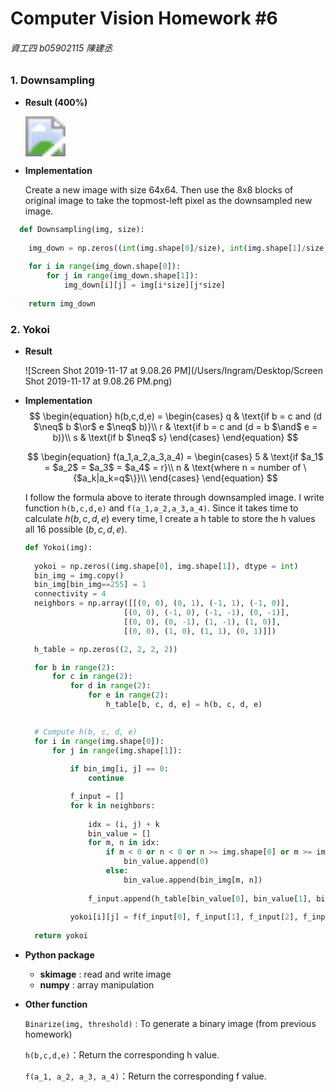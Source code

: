 # Computer Vision Homework #6

###### 資工四 b05902115 陳建丞

### 1. Downsampling

* **Result (400%)** 

  <img src = "/Users/Ingram/Desktop/CSIE/4-1/Computer Vision/hw/B05902115_HW6_ver1/lena_down.png" style="zoom:400%"/>

  

* **Implementation**

  Create a new image with size 64x64. Then use the 8x8 blocks of original image to  take the topmost-left pixel as the downsampled new image.
  
``````python
  def Downsampling(img, size):
	
  	img_down = np.zeros((int(img.shape[0]/size), int(img.shape[1]/size)), dtype = int)
  	
  	for i in range(img_down.shape[0]):
  		for j in range(img_down.shape[1]):
  			img_down[i][j] = img[i*size][j*size]
  	
  	return img_down
  ``````
  


### 2.  Yokoi

* **Result**

  ![Screen Shot 2019-11-17 at 9.08.26 PM](/Users/Ingram/Desktop/Screen Shot 2019-11-17 at 9.08.26 PM.png)

  

  

* **Implementation**
$$
  \begin{equation}
    h(b,c,d,e) =
    \begin{cases}
        q & \text{if b = c and (d $\neq$ b $\or$ e $\neq$ b)}\\
      r & \text{if b = c and (d = b $\and$ e = b)}\\
        s & \text{if b $\neq$ s}
      \end{cases}       
  \end{equation}
  $$
  
  $$
  \begin{equation}
    f(a_1,a_2,a_3,a_4) =
      \begin{cases}
        5 & \text{if $a_1$ = $a_2$ = $a_3$ = $a_4$ = r}\\
        n & \text{where n = number of \{$a_k|a_k=q$\}}\\
      \end{cases}       
  \end{equation}
  $$
  
  I follow the formula above to iterate through downsampled image. I write function ```h(b,c,d,e)``` and ```f(a_1,a_2,a_3,a_4)​```. Since it takes time to calculate $h(b,c,d,e)$ every time, I create a h table to store the h values all 16 possible $(b,c,d,e)$.
  
  ```python
  def Yokoi(img):
  	
  	yokoi = np.zeros((img.shape[0], img.shape[1]), dtype = int)
  	bin_img = img.copy()
  	bin_img[bin_img==255] = 1
  	connectivity = 4
  	neighbors = np.array([[(0, 0), (0, 1), (-1, 1), (-1, 0)],
  						[(0, 0), (-1, 0), (-1, -1), (0, -1)],
  						[(0, 0), (0, -1), (1, -1), (1, 0)],
  						[(0, 0), (1, 0), (1, 1), (0, 1)]])
  
  	h_table = np.zeros((2, 2, 2, 2))
  
  	for b in range(2):
  		for c in range(2):
  			for d in range(2):
  				for e in range(2):
  					h_table[b, c, d, e] = h(b, c, d, e)
  
  	
  	# Compute h(b, c, d, e)
  	for i in range(img.shape[0]):
  		for j in range(img.shape[1]):
  			
  			if bin_img[i, j] == 0:
  				continue
  
  			f_input = []
  			for k in neighbors:
    				
  				idx = (i, j) + k
  				bin_value = []
  				for m, n in idx:
  					if m < 0 or n < 0 or n >= img.shape[0] or m >= img.shape[1]:
  						bin_value.append(0)
  					else:
  						bin_value.append(bin_img[m, n])
  				
  				f_input.append(h_table[bin_value[0], bin_value[1], bin_value[2], bin_value[3]])
  			
  			yokoi[i][j] = f(f_input[0], f_input[1], f_input[2], f_input[3])
  				
  	return yokoi
  ```
  
  

* **Python package**
  * **skimage** : read and write image
  * **numpy** : array manipulation
  
* **Other function**

  ```Binarize(img, threshold)``` : To generate a binary image (from previous homework)

  ```h(b,c,d,e)```：Return the corresponding h value.

  ```f(a_1, a_2, a_3, a_4)```：Return the corresponding f value.